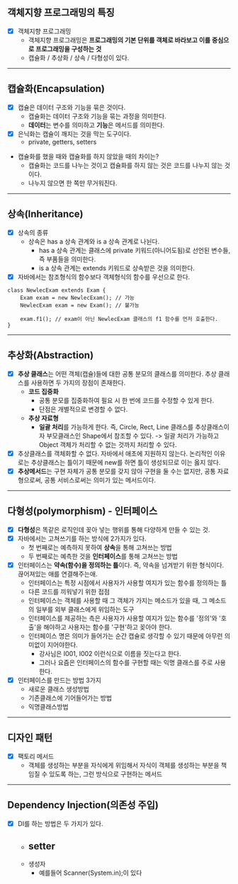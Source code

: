 ## 객체지향 프로그래밍의 특징
- [x] 객체지향 프로그래밍
  - 객체지향 프로그래밍은 **프로그래밍의 기본 단위를 객체로 바라보고 이를 중심으로 프로그래밍을 구성하는 것**
  - 캡슐화 / 추상화 / 상속 / 다형성이 있다.
---
## 캡슐화(Encapsulation)
- [x] 캡슐은 데이터 구조와 기능을 묶은 것이다.
  - 캡슐화는 데이터 구조와 기능을 묶는 과정을 의미한다.
  - **데이터**는 변수를 의미하고 **기능**은 메서드를 의미한다.
- [x] 은닉화는 캡슐이 깨지는 것을 막는 도구이다.
  - private, getters, setters
- 캡슐화를 했을 때와 캡슐화를 하지 않았을 때의 차이는?
  - 캡슐화는 코드를 나누는 것이고 캡슐화를 하지 않는 것은 코드를 나누지 않는 것이다.
  - 나누지 않으면 한 쪽만 무거워진다. 
---
## 상속(Inheritance)
- [x] 상속의 종류
  - 상속은 has a 상속 관계와 is a 상속 관계로 나뉜다.
    - has a 상속 관계는 클래스에 private 키워드(아니어도됨)로 선언된 변수들, 즉 부품들을 의미한다.
    - is a 상속 관계는 extends 키워드로 상속받은 것을 의미한다.
- [x] 자바에서는 참조형식의 함수보다 객체형식의 함수를 우선으로 한다.
~~~
class NewlecExam extends Exam {
    Exam exam = new NewlecExam(); // 가능
    NewlecExam exam = new Exam(); // 불가능
	
    exam.f1(); // exam이 아닌 NewlecExam 클래스의 f1 함수를 먼저 호출한다.
}
~~~
---
## 추상화(Abstraction)
- [x] **추상 클래스**는 어떤 객체(캡슐)들에 대한 공통 분모의 클래스를 의미한다. 추상 클래스를 사용하면 두 가지의 장점이 존재한다.
  - **코드 집중화**
    - 공통 분모를 집중화하여 필요 시 한 번에 코드를 수정할 수 있게 한다.
    - 단점은 개별적으로 변경할 수 없다.
  - **추상 자료형** 
    - **일괄 처리**를 가능하게 한다. 즉, Circle, Rect, Line 클래스를 추상클래스이자 부모클래스인 Shape에서 참조할 수 있다. -> 일괄 처리가 가능하고 Object 객체가 처리할 수 없는 것까지 처리할 수 있다.
- [x] 추상클래스를 객체화할 수 없다. 자바에서 애초에 지원하지 않는다. 논리적인 이유로는 추상클래스는 틀이기 때문에 new를 하면 틀이 생성되므로 이는 옳지 않다.
- [x] **추상메서드**는 구현 자체가 공통 분모를 갖지 않아 구현을 둘 수는 없지만, 공통 자료형으로써, 공통 서비스로써는 의미가 있는 메서드이다.
---
## 다형성(polymorphism) - 인터페이스
- [x] **다형성**은 똑같은 로직인데 꽂아 넣는 행위를 통해 다양하게 만들 수 있는 것.
- [x] 자바에서는 고쳐쓰기를 하는 방식에 2가지가 있다.
  - 첫 번째로는 예측하지 못하여 **상속**을 통해 고쳐쓰는 방법
  - 두 번째로는 예측한 것을 **인터페이스**를 통해 고쳐쓰는 방법
- [x] 인터페이스는 **약속(함수)을 정의하는 틀**이다. 즉, 약속을 넘겨받기 위한 형식이다. 끊어져있는 애를 연결해주는애.
  - 인터페이스는 특정 시점에서 사용자가 사용할 여지가 있는 함수를 정의하는 틀
  - 다른 코드를 끼워넣기 위한 접점
  - 인터페이스는 객체를 사용할 때 그 객체가 가지는 메소드가 있을 때, 그 메소드의 일부를 외부 클래스에게 위임하는 도구
  - 인터페이스를 제공하는 측은 사용자가 사용할 여지가 있는 함수를 '정의'와 '호출'을 해야하고 사용자는 함수를 '구현'하고 꽂아야 한다.
  - 인터페이스 명은 의미가 들어가는 순간 캡슐로 생각할 수 있기 때문에 아무런 의미없이 지어야한다. 
    - 강사님은 I001, I002 이런식으로 이름을 짓는다고 한다.
    - 그러나 요즘은 인터페이스의 함수를 구현할 때는 익명 클래스를 주로 사용한다.
- [x] 인터페이스를 만드는 방법 3가지
  - 새로운 클래스 생성방법
  - 기존클래스에 기어들어가는 방법
  - 익명클래스방법
---
## 디자인 패턴
- [x] 팩토리 메서드
  - 객체를 생성하는 부분을 자식에게 위임해서 자식이 객체를 생성하는 부분을 책임질 수 있도록 하는, 그런 방식으로 구현하는 메서드
---
## Dependency Injection(의존성 주입)
- [x] DI를 하는 방법은 두 가지가 있다.
  - setter
    - 
  - 생성자
    - 예를들어 Scanner(System.in);이 있다
